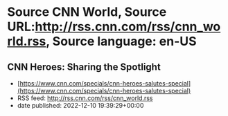 # Source CNN World, Source URL:http://rss.cnn.com/rss/cnn_world.rss, Source language: en-US

## CNN Heroes: Sharing the Spotlight
 - [https://www.cnn.com/specials/cnn-heroes-salutes-special](https://www.cnn.com/specials/cnn-heroes-salutes-special)
 - RSS feed: http://rss.cnn.com/rss/cnn_world.rss
 - date published: 2022-12-10 19:39:29+00:00


